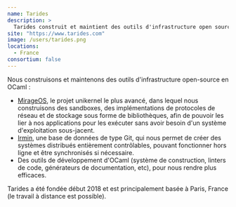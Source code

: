 ```yaml
---
name: Tarides
description: >
  Tarides construit et maintient des outils d'infrastructure open source en OCaml comme MirageOS, Irmin et des outils de développement d'OCaml
site: "https://www.tarides.com"
image: /users/tarides.png
locations:
  - France
consortium: false
---
```


Nous construisons et maintenons des outils d'infrastructure open-source en OCaml :

 - [MirageOS](https://mirage.io), le projet unikernel le plus avancé, dans lequel nous construisons des sandboxes, des implémentations de protocoles de réseau et de stockage sous forme de bibliothèques, afin de pouvoir les lier à nos applications pour les exécuter sans avoir besoin d'un système d'exploitation sous-jacent.
 - [Irmin]("https://irmin.org"), une base de données de type Git, qui nous permet de créer des systèmes distribués entièrement contrôlables, pouvant fonctionner hors ligne et être synchronisés si nécessaire.
 - Des outils de développement d'OCaml (système de construction, linters de code, générateurs de documentation, etc), pour nous rendre plus efficaces.

Tarides a été fondée début 2018 et est principalement basée à Paris, France (le travail à distance est possible).
